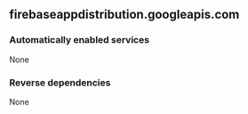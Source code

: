 ## firebaseappdistribution.googleapis.com

### Automatically enabled services

None

### Reverse dependencies

None

